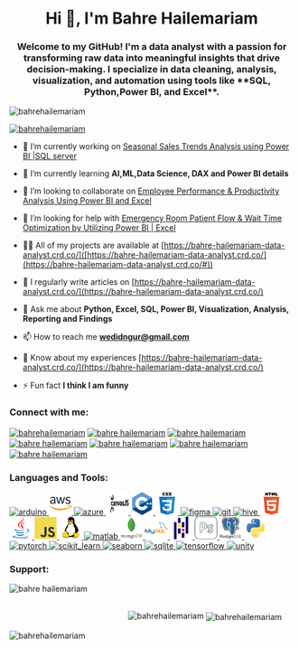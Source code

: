<h1 align="center">Hi 👋, I'm Bahre Hailemariam</h1>
<h3 align="center">Welcome to my GitHub! I'm a data analyst with a passion for transforming
   raw data into meaningful insights that drive decision-making. I specialize in data cleaning, analysis, visualization, and automation using tools like **SQL, Python,Power BI, and Excel**.</h3>

<p align="left"> <img src="https://komarev.com/ghpvc/?username=bahrehailemariam&label=Profile%20views&color=0e75b6&style=flat" alt="bahrehailemariam" /> </p>

<p align="left"> <a href="https://github.com/ryo-ma/github-profile-trophy"><img src="https://github-profile-trophy.vercel.app/?username=bahrehailemariam" alt="bahrehailemariam" /></a> </p>

- 🔭 I’m currently working on [Seasonal Sales Trends Analysis using Power BI |SQL server]([https://carrd.co/dashboard/9475174068904889/build](https://bahre-hailemariam-data-analyst.crd.co/#sales))

- 🌱 I’m currently learning **AI,ML,Data Science, DAX and Power BI details**

- 👯 I’m looking to collaborate on [Employee Performance & Productivity Analysis Using Power BI and Excel]([https://carrd.co/dashboard/9475174068904889/build](https://bahre-hailemariam-data-analyst.crd.co/#hr))

- 🤝 I’m looking for help with [Emergency Room Patient Flow & Wait Time Optimization by Utilizing Power BI | Excel](https://carrd.co/dashboard/9475174068904889/buildhttps://bahre-hailemariam-data-analyst.crd.co/#health)

- 👨‍💻 All of my projects are available at [https://bahre-hailemariam-data-analyst.crd.co/]([https://bahre-hailemariam-data-analyst.crd.co/](https://bahre-hailemariam-data-analyst.crd.co/#))

- 📝 I regularly write articles on [https://bahre-hailemariam-data-analyst.crd.co/](https://bahre-hailemariam-data-analyst.crd.co/)

- 💬 Ask me about **Python, Excel, SQL, Power BI, Visualization, Analysis, Reporting and Findings**

- 📫 How to reach me **wedidngur@gmail.com**

- 📄 Know about my experiences [https://bahre-hailemariam-data-analyst.crd.co/](https://bahre-hailemariam-data-analyst.crd.co/)

- ⚡ Fun fact **I think I am funny**

<h3 align="left">Connect with me:</h3>
<p align="left">
<a href="https://linkedin.com/in/bahrehailemariam" target="blank"><img align="center" src="https://raw.githubusercontent.com/rahuldkjain/github-profile-readme-generator/master/src/images/icons/Social/linked-in-alt.svg" alt="bahrehailemariam" height="30" width="40" /></a>
<a href="https://kaggle.com/bahre hailemariam" target="blank"><img align="center" src="https://raw.githubusercontent.com/rahuldkjain/github-profile-readme-generator/master/src/images/icons/Social/kaggle.svg" alt="bahre hailemariam" height="30" width="40" /></a>
<a href="https://fb.com/bahre hailemariam" target="blank"><img align="center" src="https://raw.githubusercontent.com/rahuldkjain/github-profile-readme-generator/master/src/images/icons/Social/facebook.svg" alt="bahre hailemariam" height="30" width="40" /></a>
<a href="https://instagram.com/bahre hailemariam" target="blank"><img align="center" src="https://raw.githubusercontent.com/rahuldkjain/github-profile-readme-generator/master/src/images/icons/Social/instagram.svg" alt="bahre hailemariam" height="30" width="40" /></a>
<a href="https://codeforces.com/profile/bahre hailemariam" target="blank"><img align="center" src="https://raw.githubusercontent.com/rahuldkjain/github-profile-readme-generator/master/src/images/icons/Social/codeforces.svg" alt="bahre hailemariam" height="30" width="40" /></a>
<a href="https://www.leetcode.com/bahre hailemariam" target="blank"><img align="center" src="https://raw.githubusercontent.com/rahuldkjain/github-profile-readme-generator/master/src/images/icons/Social/leet-code.svg" alt="bahre hailemariam" height="30" width="40" /></a>
<a href="https://www.hackerearth.com/bahre hailemariam" target="blank"><img align="center" src="https://raw.githubusercontent.com/rahuldkjain/github-profile-readme-generator/master/src/images/icons/Social/hackerearth.svg" alt="bahre hailemariam" height="30" width="40" /></a>
</p>

<h3 align="left">Languages and Tools:</h3>
<p align="left"> <a href="https://www.arduino.cc/" target="_blank" rel="noreferrer"> <img src="https://cdn.worldvectorlogo.com/logos/arduino-1.svg" alt="arduino" width="40" height="40"/> </a> <a href="https://aws.amazon.com" target="_blank" rel="noreferrer"> <img src="https://raw.githubusercontent.com/devicons/devicon/master/icons/amazonwebservices/amazonwebservices-original-wordmark.svg" alt="aws" width="40" height="40"/> </a> <a href="https://azure.microsoft.com/en-in/" target="_blank" rel="noreferrer"> <img src="https://www.vectorlogo.zone/logos/microsoft_azure/microsoft_azure-icon.svg" alt="azure" width="40" height="40"/> </a> <a href="https://canvasjs.com" target="_blank" rel="noreferrer"> <img src="https://raw.githubusercontent.com/Hardik0307/Hardik0307/master/assets/canvasjs-charts.svg" alt="canvasjs" width="40" height="40"/> </a> <a href="https://www.w3schools.com/cpp/" target="_blank" rel="noreferrer"> <img src="https://raw.githubusercontent.com/devicons/devicon/master/icons/cplusplus/cplusplus-original.svg" alt="cplusplus" width="40" height="40"/> </a> <a href="https://www.w3schools.com/css/" target="_blank" rel="noreferrer"> <img src="https://raw.githubusercontent.com/devicons/devicon/master/icons/css3/css3-original-wordmark.svg" alt="css3" width="40" height="40"/> </a> <a href="https://www.figma.com/" target="_blank" rel="noreferrer"> <img src="https://www.vectorlogo.zone/logos/figma/figma-icon.svg" alt="figma" width="40" height="40"/> </a> <a href="https://git-scm.com/" target="_blank" rel="noreferrer"> <img src="https://www.vectorlogo.zone/logos/git-scm/git-scm-icon.svg" alt="git" width="40" height="40"/> </a> <a href="https://hive.apache.org/" target="_blank" rel="noreferrer"> <img src="https://www.vectorlogo.zone/logos/apache_hive/apache_hive-icon.svg" alt="hive" width="40" height="40"/> </a> <a href="https://www.w3.org/html/" target="_blank" rel="noreferrer"> <img src="https://raw.githubusercontent.com/devicons/devicon/master/icons/html5/html5-original-wordmark.svg" alt="html5" width="40" height="40"/> </a> <a href="https://www.java.com" target="_blank" rel="noreferrer"> <img src="https://raw.githubusercontent.com/devicons/devicon/master/icons/java/java-original.svg" alt="java" width="40" height="40"/> </a> <a href="https://developer.mozilla.org/en-US/docs/Web/JavaScript" target="_blank" rel="noreferrer"> <img src="https://raw.githubusercontent.com/devicons/devicon/master/icons/javascript/javascript-original.svg" alt="javascript" width="40" height="40"/> </a> <a href="https://www.linux.org/" target="_blank" rel="noreferrer"> <img src="https://raw.githubusercontent.com/devicons/devicon/master/icons/linux/linux-original.svg" alt="linux" width="40" height="40"/> </a> <a href="https://www.mathworks.com/" target="_blank" rel="noreferrer"> <img src="https://upload.wikimedia.org/wikipedia/commons/2/21/Matlab_Logo.png" alt="matlab" width="40" height="40"/> </a> <a href="https://www.mongodb.com/" target="_blank" rel="noreferrer"> <img src="https://raw.githubusercontent.com/devicons/devicon/master/icons/mongodb/mongodb-original-wordmark.svg" alt="mongodb" width="40" height="40"/> </a> <a href="https://www.mysql.com/" target="_blank" rel="noreferrer"> <img src="https://raw.githubusercontent.com/devicons/devicon/master/icons/mysql/mysql-original-wordmark.svg" alt="mysql" width="40" height="40"/> </a> <a href="https://pandas.pydata.org/" target="_blank" rel="noreferrer"> <img src="https://raw.githubusercontent.com/devicons/devicon/2ae2a900d2f041da66e950e4d48052658d850630/icons/pandas/pandas-original.svg" alt="pandas" width="40" height="40"/> </a> <a href="https://www.photoshop.com/en" target="_blank" rel="noreferrer"> <img src="https://raw.githubusercontent.com/devicons/devicon/master/icons/photoshop/photoshop-line.svg" alt="photoshop" width="40" height="40"/> </a> <a href="https://www.postgresql.org" target="_blank" rel="noreferrer"> <img src="https://raw.githubusercontent.com/devicons/devicon/master/icons/postgresql/postgresql-original-wordmark.svg" alt="postgresql" width="40" height="40"/> </a> <a href="https://www.python.org" target="_blank" rel="noreferrer"> <img src="https://raw.githubusercontent.com/devicons/devicon/master/icons/python/python-original.svg" alt="python" width="40" height="40"/> </a> <a href="https://pytorch.org/" target="_blank" rel="noreferrer"> <img src="https://www.vectorlogo.zone/logos/pytorch/pytorch-icon.svg" alt="pytorch" width="40" height="40"/> </a> <a href="https://scikit-learn.org/" target="_blank" rel="noreferrer"> <img src="https://upload.wikimedia.org/wikipedia/commons/0/05/Scikit_learn_logo_small.svg" alt="scikit_learn" width="40" height="40"/> </a> <a href="https://seaborn.pydata.org/" target="_blank" rel="noreferrer"> <img src="https://seaborn.pydata.org/_images/logo-mark-lightbg.svg" alt="seaborn" width="40" height="40"/> </a> <a href="https://www.sqlite.org/" target="_blank" rel="noreferrer"> <img src="https://www.vectorlogo.zone/logos/sqlite/sqlite-icon.svg" alt="sqlite" width="40" height="40"/> </a> <a href="https://www.tensorflow.org" target="_blank" rel="noreferrer"> <img src="https://www.vectorlogo.zone/logos/tensorflow/tensorflow-icon.svg" alt="tensorflow" width="40" height="40"/> </a> <a href="https://unity.com/" target="_blank" rel="noreferrer"> <img src="https://www.vectorlogo.zone/logos/unity3d/unity3d-icon.svg" alt="unity" width="40" height="40"/> </a> </p>

<h3 align="left">Support:</h3>
<p><a href="https://www.buymeacoffee.com/bahre hailemariam"> <img align="left" src="https://cdn.buymeacoffee.com/buttons/v2/default-yellow.png" height="50" width="210" alt="bahre hailemariam" /></a></p><br><br>

<p><img align="left" src="https://github-readme-stats.vercel.app/api/top-langs?username=bahrehailemariam&show_icons=true&locale=en&layout=compact" alt="bahrehailemariam" /></p>

<p>&nbsp;<img align="center" src="https://github-readme-stats.vercel.app/api?username=bahrehailemariam&show_icons=true&locale=en" alt="bahrehailemariam" /></p>

<p><img align="center" src="https://github-readme-streak-stats.herokuapp.com/?user=bahrehailemariam&" alt="bahrehailemariam" /></p>

